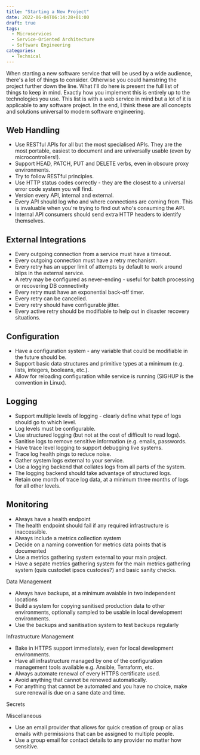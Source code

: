 ```yaml
---
title: "Starting a New Project"
date: 2022-06-04T06:14:28+01:00
draft: true
tags:
  - Microservices
  - Service-Oriented Architecture
  - Software Engineering
categories:
  - Technical
---
```


When starting a new software service that will be used by a wide audience, there's a lot of things to consider. Otherwise you could hamstring the project further down the line. What I'll do here is present the full list of things to keep in mind. Exactly how you implement this is entirely up to the technologies you use. This list is with a web service in mind but a lot of it is applicable to any software project. In the end, I think these are all concepts and solutions universal to modern software engineering.

<!--more-->

## Web Handling

* Use RESTful APIs for all but the most specialised APIs. They are the most portable, easiest to document and are universally usable (even by microcontrollers!).
* Support HEAD, PATCH, PUT and DELETE verbs, even in obscure proxy environments.
* Try to follow RESTful principles.
* Use HTTP status codes correctly - they are the closest to a universal error code system you will find.
* Version every API, internal and external.
* Every API should log who and where connections are coming from. This is invaluable when you're trying to find out who's consuming the API.
* Internal API consumers should send extra HTTP headers to identify themselves.

## External Integrations

* Every outgoing connection from a service must have a timeout.
* Every outgoing connection must have a retry mechanism.
* Every retry has an upper limit of attempts by default to work around blips in the external service.
* A retry may be configured as never-ending - useful for batch processing or recovering DB connectivity
* Every retry must have an exponential back-off timer.
* Every retry can be cancelled.
* Every retry should have configurable jitter.
* Every active retry should be modifiable to help out in disaster recovery situations.

## Configuration

* Have a configuration system - any variable that could be modifiable in the future should be.
* Support basic data structures and primitive types at a minimum (e.g. lists, integers, booleans, etc.).
* Allow for reloading configuration while service is running (SIGHUP is the convention in Linux).

## Logging

* Support multiple levels of logging - clearly define what type of logs should go to which level.
* Log levels must be configurable.
* Use structured logging (but not at the cost of difficult to read logs).
* Sanitise logs to remove sensitive information (e.g. emails, passwords.
* Have trace level logging to support debugging live systems.
* Trace log health pings to reduce noise.
* Gather system logs external to your service.
* Use a logging backend that collates logs from all parts of the system.
* The logging backend should take advantage of structured logs.
* Retain one month of trace log data, at a minimum three months of logs for all other levels.

## Monitoring

* Always have a health endpoint
* The health endpoint should fail if any required infrastructure is inaccessible.
* Always include a metrics collection system
* Decide on a naming convention for metrics data points that is documented
* Use a metrics gathering system external to your main project.
* Have a sepate metrics gathering system for the main metrics gathering system (quis custodiet ipsos custodes?) and basic sanity checks.

Data Management

* Always have backups, at a minimum avaiable in two independent locations
* Build a system for copying sanitised production data to other environments, optionally sampled to be usable in local development environments.
* Use the backups and sanitisation system to test backups regularly

Infrastructure Management

* Bake in HTTPS support immediately, even for local development environments.
* Have all infrastructure managed by one of the configuration management tools available e.g. Ansible, Terraform, etc.
* Always automate renewal of every HTTPS certificate used.
* Avoid anything that cannot be renewed automatically.
* For anything that cannot be automated and you have no choice, make sure renewal is due on a sane date and time.

Secrets

Miscellaneous

* Use an email provider that allows for quick creation of group or alias emails with permissions that can be assigned to multiple people.
* Use a group email for contact details to any provider no matter how sensitive.